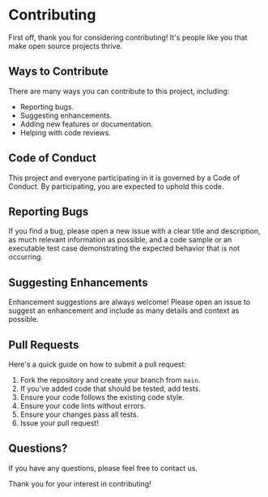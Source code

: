 # Contributing

First off, thank you for considering contributing! It's people like you that make open source projects thrive.

## Ways to Contribute

There are many ways you can contribute to this project, including:
- Reporting bugs.
- Suggesting enhancements.
- Adding new features or documentation.
- Helping with code reviews.

## Code of Conduct

This project and everyone participating in it is governed by a Code of Conduct. By participating, you are expected to uphold this code.

## Reporting Bugs

If you find a bug, please open a new issue with a clear title and description, as much relevant information as possible, and a code sample or an executable test case demonstrating the expected behavior that is not occurring.

## Suggesting Enhancements

Enhancement suggestions are always welcome! Please open an issue to suggest an enhancement and include as many details and context as possible.

## Pull Requests

Here's a quick guide on how to submit a pull request:

1. Fork the repository and create your branch from `main`.
2. If you've added code that should be tested, add tests.
3. Ensure your code follows the existing code style.
4. Ensure your code lints without errors.
5. Ensure your changes pass all tests.
6. Issue your pull request!

## Questions?

If you have any questions, please feel free to contact us.

Thank you for your interest in contributing!